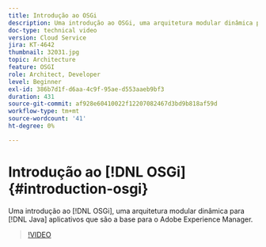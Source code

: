 ```yaml
---
title: Introdução ao OSGi
description: Uma introdução ao OSGi, uma arquitetura modular dinâmica para aplicativos Java que é a base do Adobe Experience Manager.
doc-type: technical video
version: Cloud Service
jira: KT-4642
thumbnail: 32031.jpg
topic: Architecture
feature: OSGI
role: Architect, Developer
level: Beginner
exl-id: 386b7d1f-d6aa-4c9f-95ae-d553aaeb9bf3
duration: 431
source-git-commit: af928e60410022f12207082467d3bd9b818af59d
workflow-type: tm+mt
source-wordcount: '41'
ht-degree: 0%

---
```


# Introdução ao [!DNL OSGi] {#introduction-osgi}

Uma introdução ao [!DNL OSGi], uma arquitetura modular dinâmica para [!DNL Java] aplicativos que são a base para o Adobe Experience Manager.

>[!VIDEO](https://video.tv.adobe.com/v/32031?quality=12&learn=on)
